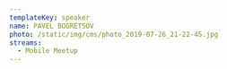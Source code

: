 ```yaml
---
templateKey: speaker
name: PAVEL BOGRETSOV
photo: /static/img/cms/photo_2019-07-26_21-22-45.jpg
streams:
  - Mobile Meetup
---
```

